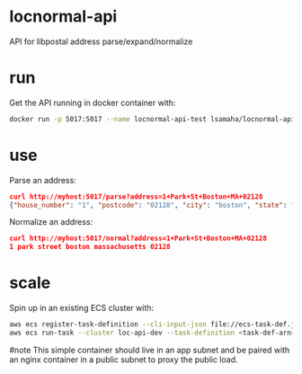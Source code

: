 # locnormal-api
API for libpostal address parse/expand/normalize 

# run
Get the API running in docker container with:
```bash
docker run -p 5017:5017 --name locnormal-api-test lsamaha/locnormal-api
```

# use
Parse an address:
```json
curl http://myhost:5017/parse?address=1+Park+St+Boston+MA+02128
{"house_number": "1", "postcode": "02128", "city": "boston", "state": "ma", "road": "park st"}
```
Normalize an address:
```json
curl http://myhost:5017/normal?address=1+Park+St+Boston+MA+02128
1 park street boston massachusetts 02128
```

# scale
Spin up in an existing ECS cluster with:

```bash
aws ecs register-task-definition --cli-input-json file://ecs-task-def.json
aws ecs run-task --cluster loc-api-dev --task-definition <task-def-arn>
```

#note
This simple container should live in an app subnet and be paired 
with an nginx container in a public subnet to proxy the public load.


